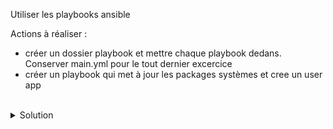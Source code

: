 Utiliser les playbooks ansible

Actions à réaliser :
- créer un dossier playbook et mettre chaque playbook dedans. Conserver main.yml pour le tout dernier excercice
- créer un playbook qui met à jour les packages systèmes et cree un user app

<br>

<details>

<summary>Solution</summary>

Créer le dossier playbook et créer le playbook sys.yml
```plain
mkdir -p playbook
```{{exec}}
```plain
touch playbook/sys.yml
```{{exec}}

Utiliser l'éditeur pour créer le playbook qui permet de gérer le système
```plain
---

# Ce playbook met a jour les paquets systemes et cree un utilisateur applicatif app
- name: MAJ et user app
  hosts: all
  tasks:
  - name: MAJ
    ansible.builtin.package:
      name: "*"
      state: latest
  - name: ajouter groupe app
    ansible.builtin.group:
      name: app
      state: present
  - name: user app
    ansible.builtin.user:
      name: app
      groups: app
      shell: /bin/bash
      append: yes

```

Cette commande jouera le playbook
```plain
ansible-playbook playbook/sys.yml
```{{exec}}

Rejouer le playbook pour constater l'idempotence
```plain
ansible-playbook playbook/sys.yml
```{{exec}}

</details>
